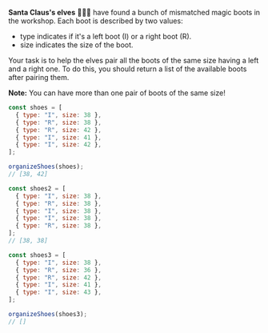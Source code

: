 **Santa Claus's elves** 🧝🧝‍♂️ have found a bunch of mismatched magic boots in the workshop. Each boot is described by two values:

- type indicates if it's a left boot (I) or a right boot (R).
- size indicates the size of the boot.

Your task is to help the elves pair all the boots of the same size having a left and a right one. To do this, you should return a list of the available boots after pairing them.

**Note:** You can have more than one pair of boots of the same size!

```js
const shoes = [
  { type: "I", size: 38 },
  { type: "R", size: 38 },
  { type: "R", size: 42 },
  { type: "I", size: 41 },
  { type: "I", size: 42 },
];

organizeShoes(shoes);
// [38, 42]

const shoes2 = [
  { type: "I", size: 38 },
  { type: "R", size: 38 },
  { type: "I", size: 38 },
  { type: "I", size: 38 },
  { type: "R", size: 38 },
];
// [38, 38]

const shoes3 = [
  { type: "I", size: 38 },
  { type: "R", size: 36 },
  { type: "R", size: 42 },
  { type: "I", size: 41 },
  { type: "I", size: 43 },
];

organizeShoes(shoes3);
// []
```
